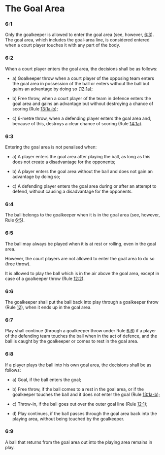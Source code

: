 # The Goal Area

### 6:1
Only the goalkeeper is allowed to enter the goal area (see, however, [6:3](#6:3)). The goal area,
which includes the goal-area line, is considered entered when a court player touches it
with any part of the body.

### 6:2
When a court player enters the goal area, the decisions shall be as follows:

- a) Goalkeeper throw when a court player of the opposing team enters the goal area in
  possession of the ball or enters without the ball but gains an advantage by doing so
  ([12:1a](#12:1));

- b) Free throw, when a court player of the team in defence enters the
goal area and gains an advantage but without destroying a chance of
scoring (Rule [13:1a-b](#13:1));

- c) 6-metre throw, when a defending player enters the goal area and,
because of this, destroys a clear chance of scoring (Rule [14:1a](#14:1)).


### 6:3
Entering the goal area is not penalised when:

- a) A player enters the goal area after playing the ball, as long as this
does not create a disadvantage for the opponents;

- b) A player enters the goal area without the ball and does not gain an
advantage by doing so;

- c) A defending player enters the goal area during or after an attempt
to defend, without causing a disadvantage for the opponents.

### 6:4
The ball belongs to the goalkeeper when it is in the goal area (see,
however, Rule [6:5](#6:5)).

### 6:5
The ball may always be played when it is at rest or rolling, even in the
goal area.

However, the court players are not allowed to enter the goal area to
do so (free throw).

It is allowed to play the ball which is in the air above the goal area,
except in case of a goalkeeper throw (Rule [12:2](#12:2)).

### 6:6
The goalkeeper shall put the ball back into play through a goalkeeper
throw (Rule [12](#12)), when it ends up in the goal area.

### 6:7
Play shall continue (through a goalkeeper throw under Rule [6:6](#6:6)) if a
player of the defending team touches the ball when in the act of
defence, and the ball is caught by the goalkeeper or comes to rest in
the goal area.

### 6:8
If a player plays the ball into his own goal area, the decisions shall be
as follows:
- a) Goal, if the ball enters the goal;

- b) Free throw, if the ball comes to a rest in the goal area, or if the
goalkeeper touches the ball and it does not enter the goal (Rule
[13:1a-b](#13:1));

- c) Throw-in, if the ball goes out over the outer goal line (Rule [12:1](#12:1));

- d) Play continues, if the ball passes through the goal area back into
the playing area, without being touched by the goalkeeper.

### 6:9
A ball that returns from the goal area out into the playing area remains
in play.
